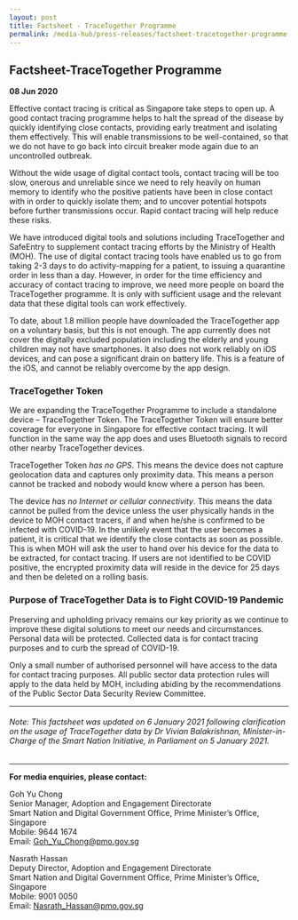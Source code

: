 ```yaml
---
layout: post
title: Factsheet - TraceTogether Programme
permalink: /media-hub/press-releases/factsheet-tracetogether-programme
---
```

## Factsheet-TraceTogether Programme

**08 Jun 2020**

Effective contact tracing is critical as Singapore take steps to open up. A good contact tracing programme helps to halt the spread of the disease by quickly identifying close contacts, providing early treatment and isolating them effectively. This will enable transmissions to be well-contained, so that we do not have to go back into circuit breaker mode again due to an uncontrolled outbreak.

Without the wide usage of digital contact tools, contact tracing will be too slow, onerous and unreliable since we need to rely heavily on human memory to identify who the positive patients have been in close contact with in order to quickly isolate them; and to uncover potential hotspots before further transmissions occur. Rapid contact tracing will help reduce these risks.

We have introduced digital tools and solutions including TraceTogether and SafeEntry to supplement contact tracing efforts by the Ministry of Health (MOH). The use of digital contact tracing tools have enabled us to go from taking 2-3 days to do activity-mapping for a patient, to issuing a quarantine order in less than a day. However, in order for the time efficiency and accuracy of contact tracing to improve, we need more people on board the TraceTogether programme. It is only with sufficient usage and the relevant data that these digital tools can work effectively.

To date, about 1.8 million people have downloaded the TraceTogether app on a voluntary basis, but this is not enough. The app currently does not cover the digitally excluded population including the elderly and young children may not have smartphones. It also does not work reliably on iOS devices, and can pose a significant drain on battery life. This is a feature of the iOS, and cannot be reliably overcome by the app design.

### TraceTogether Token

We are expanding the TraceTogether Programme to include a standalone device – TraceTogether Token. The TraceTogether Token will ensure better coverage for everyone in Singapore for effective contact tracing. It will function in the same way the app does and uses Bluetooth signals to record other nearby TraceTogether devices.

TraceTogether Token _has no GPS_. This means the device does not capture geolocation data and captures only proximity data. This means a person cannot be tracked and nobody would know where a person has been.

The device _has no Internet or cellular connectivity_. This means the data cannot be pulled from the device unless the user physically hands in the device to MOH contact tracers, if and when he/she is confirmed to be infected with COVID-19. In the unlikely event that the user becomes a patient, it is critical that we identify the close contacts as soon as possible. This is when MOH will ask the user to hand over his device for the data to be extracted, for contact tracing. If users are not identified to be COVID positive, the encrypted proximity data will reside in the device for 25 days and then be deleted on a rolling basis.

### Purpose of TraceTogether Data is to Fight COVID-19 Pandemic

Preserving and upholding privacy remains our key priority as we continue to improve these digital solutions to meet our needs and circumstances. Personal data will be protected. Collected data is for contact tracing purposes and to curb the spread of COVID-19.

Only a small number of authorised personnel will have access to the data for contact tracing purposes. All public sector data protection rules will apply to the data held by MOH, including abiding by the recommendations of the Public Sector Data Security Review Committee.

---

###### Note: This factsheet was updated on 6 January 2021 following clarification on the usage of TraceTogether data by Dr Vivian Balakrishnan, Minister-in-Charge of the Smart Nation Initiative, in Parliament on 5 January 2021.

---

**For media enquiries, please contact:**

Goh Yu Chong<br>
Senior Manager, Adoption and Engagement Directorate<br>
Smart Nation and Digital Government Office, Prime Minister’s Office, Singapore<br>
Mobile: 9644 1674<br>
Email:  [Goh_Yu_Chong@pmo.gov.sg](mailto:Goh_Yu_Chong@pmo.gov.sg)

Nasrath Hassan<br>
Deputy Director, Adoption and Engagement Directorate<br>
Smart Nation and Digital Government Office, Prime Minister’s Office, Singapore<br>
Mobile: 9001 0050<br>
Email: [Nasrath_Hassan@pmo.gov.sg](mailto:Nasrath_Hassan@pmo.gov.sg)